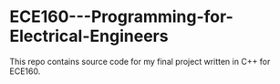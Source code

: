 # ECE160---Programming-for-Electrical-Engineers

This repo contains source code for my final project written in C++ for ECE160.
